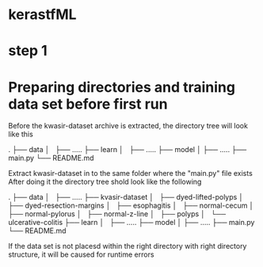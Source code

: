 # kerastfML

# step 1
# Preparing directories and training data set before first run

Before the kwasir-dataset archive is extracted, the directory tree will look like this

.
├── data
│   ├── .....
├── learn
│   ├── .....
├── model
│   ├── .....
├── main.py
└── README.md

Extract kwasir-dataset in to the same folder where the "main.py" file exists
After doing it the directory tree shold look like the following

.
├── data
│   ├── .....
├── kvasir-dataset
│   ├── dyed-lifted-polyps
│   ├── dyed-resection-margins
│   ├── esophagitis
│   ├── normal-cecum
│   ├── normal-pylorus
│   ├── normal-z-line
│   ├── polyps
│   └── ulcerative-colitis
├── learn
│   ├── .....
├── model
│   ├── .....
├── main.py
└── README.md

If the data set is not placesd within the right directory with right directory structure, it will be caused for runtime errors
